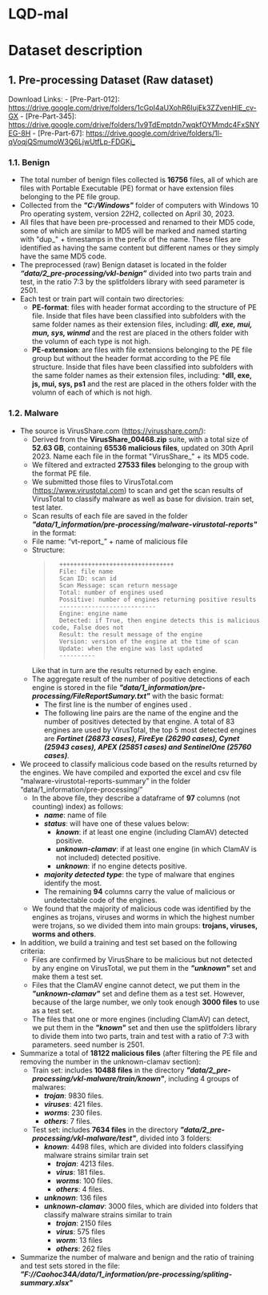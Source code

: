 # LQD-mal
# **Dataset description**

## **1. Pre-processing Dataset (Raw dataset)**

Download Links:
    - [Pre-Part-012]:   <https://drive.google.com/drive/folders/1cGpI4aUXohR6IujEk3ZZvenHlE_cv-GX>
    - [Pre-Part-345]:   <https://drive.google.com/drive/folders/1v9TdEmptdn7wqkfOYMmdc4FxSNYEG-8H>
    - [Pre-Part-67]:    <https://drive.google.com/drive/folders/1l-qVoqjQSmumoW3Q6LjwUtfLp-FDGKj_>
    
### 1.1. Benign 

- The total number of benign files collected is **16756** files, all of which are files with Portable Executable (PE) format or have extension files belonging to the PE file group. 
- Collected from the ***"C:/Windows"*** folder of computers with Windows 10 Pro operating system, version 22H2, collected on April 30, 2023. 
- All files that have been pre-processed and renamed to their MD5 code, some of which are similar to MD5 will be marked and named starting with "dup_" + timestamps in the prefix of the name. These files are identified as having the same content but different names or they simply have the same MD5 code.
- The preprocessed (raw) Benign dataset is located in the folder ***“data/2_pre-processing/vkl-benign”*** divided into two parts train and test, in the ratio 7:3 by the splitfolders library with seed parameter is 2501. 
- Each test or train part will contain two directories: 
    - **PE-format**: files with header format according to the structure of PE file. Inside that files have been classified into subfolders with the same folder names as their extension files, including: ***dll, exe, mui, mun, sys, winmd*** and the rest are placed in the others folder with the volumn of each type is not high.
    - **PE-extension**: are files with file extensions belonging to the PE file group but without the header format according to the PE file structure. Inside that files have been classified into subfolders with the same folder names as their extension files, including: ***dll, exe, js, mui, sys, ps1** and the rest are placed in the others folder with the volumn of each of which is not high.
    
### 1.2. Malware 
- The source is VirusShare.com (https://virusshare.com/): 
    - Derived from the **VirusShare_00468.zip** suite, with a total size of **52.63 GB**, containing **65536 malicious files**, updated on 30th April 2023. Name each file in the format "VirusShare_" + its MD5 code. 
	- We filtered and extracted **27533 files** belonging to the group with the format PE file. 
	- We submitted those files to VirusTotal.com (https://www.virustotal.com) to scan and get the scan results of VirusTotal to classify malware as well as base for division. train set, test later. 
	- Scan results of each file are saved in the folder ***"data/1_information/pre-processing/malware-virustotal-reports"*** in the format:
	- File name: “vt-report_” + name of malicious file 
	- Structure:
        >	    ++++++++++++++++++++++++++++++++ 
        >	    File: file name 
        >	    Scan ID: scan id 
        >	    Scan Message: scan return message 
        >	    Total: number of engines used 
        >	    Possitive: number of engines returning positive results 
        >	    --------------------------- 
        >	    Engine: engine name 
        >	    Detected: if True, then engine detects this is malicious code, False does not 
        >	    Result: the result message of the engine 
        >	    Version: version of the engine at the time of scan 
        >	    Update: when the engine was last updated 
        >	    ----------
	    Like that in turn are the results returned by each engine. 
	- The aggregate result of the number of positive detections of each engine is stored in the file ***"data/1_information/pre-processing/FileReportSumary.txt"*** with the basic format: 
	    * The first line is the number of engines used . 
	    * The following line pairs are the name of the engine and the number of positives detected by that engine. A total of 83 engines are used by VirusTotal, the top 5 most detected engines are ***Fortinet (26873 cases), FireEye (26290 cases), Cynet (25943 cases), APEX (25851 cases) and SentinelOne (25760 cases)***.
- We proceed to classify malicious code based on the results returned by the engines. We have compiled and exported the excel and csv file “malware-virustotal-reports-summary” in the folder “data/1_information/pre-processing/” 
    - In the above file, they describe a dataframe of **97** columns (not counting) index) as follows: 
        - ***name***: name of file 
        - ***status***: will have one of these values below: 
            - ***known***: if at least one engine (including ClamAV) detected positive. 
            - ***unknown-clamav***: if at least one engine (in which ClamAV is not included) detected positive. 
            - ***unknown***: if no engine detects positive. 
        - ***majority detected type***: the type of malware that engines identify the most.
        - The remaining **94** columns carry the value of malicious or undetectable code of the engines. 
    - We found that the majority of malicious code was identified by the engines as trojans, viruses and worms in which the highest number were trojans, so we divided them into main groups: **trojans, viruses, worms and others**.
- In addition, we build a training and test set based on the following criteria: 
    - Files are confirmed by VirusShare to be malicious but not detected by any engine on VirusTotal, we put them in the ***"unknown"*** set and make them a test set. 
    - Files that the ClamAV engine cannot detect, we put them in the ***"unknown-clamav"*** set and define them as a test set. However, because of the large number, we only took enough **3000 files** to use as a test set. 
    - The files that one or more engines (including ClamAV) can detect, we put them in the ***"known"*** set and then use the splitfolders library to divide them into two parts, train and test with a ratio of 7:3 with parameters. seed number is 2501.
- Summarize a total of **18122 malicious files** (after filtering the PE file and removing the number in the unknown-clamav section): 
    - Train set: includes **10488 files** in the directory ***"data/2_pre-processing/vkl-malware/train/known"***, including 4 groups of malwares: 
        - ***trojan***: 9830 files. 
        - ***viruses***: 421 files. 
        - ***worms***: 230 files. 
        - ***others***: 7 files. 
    - Test set: includes **7634 files** in the directory ***"data/2_pre-processing/vkl-malware/test"***, divided into 3 folders: 
        - ***known***: 4498 files, which are divided into folders classifying malware strains similar train set 
            - ***trojan***: 4213 files. 
            - ***virus***: 181 files. 
            - ***worms***: 100 files. 
            - ***others***: 4 files. 
        - ***unknown***: 136 files
        - ***unknown-clamav***: 3000 files, which are divided into folders that classify malware strains similar to train 
            - ***trojan***: 2150 files 
            - ***virus***: 575 files 
            - ***worm***: 13 files 
            - ***others***: 262 files 
- Summarize the number of malware and benign and the ratio of training and test sets stored in the file: 
***"F://Caohoc34A/data/1_information/pre-processing/spliting-summary.xlsx"***
